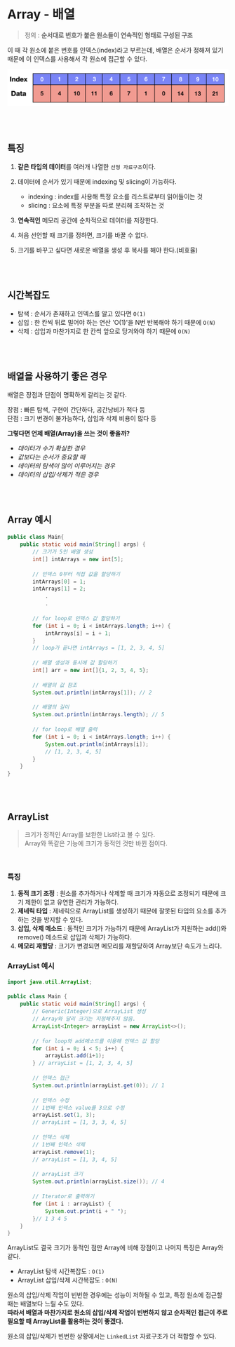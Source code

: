 # Array - 배열

> 정의 : **순서대로 번호가 붙은 원소들이 연속적인 형태로 구성된 구조**

이 때 각 원소에 붙은 번호를 인덱스(index)라고 부르는데, 배열은 순서가 정해져 있기 때문에 
이 인덱스를 사용해서 각 원소에 접근할 수 있다. 

![img.png](img.png)

<br>
<br>

## 특징
1. **같은 타입의 데이터**를 여러개 나열한 ``선형 자료구조``이다.
2. 데이터에 순서가 있기 때문에 indexing 및 slicing이 가능하다.
   
    - indexing : index를 사용해 특정 요소를 리스트로부터 읽어들이는 것
    - slicing : 요소에 특정 부분을 따로 분리해 조작하는 것
3. **연속적인** 메모리 공간에 순차적으로 데이터를 저장한다.
4. 처음 선언할 때 크기를 정하면, 크기를 바꿀 수 없다.
5. 크기를 바꾸고 싶다면 새로운 배열을 생성 후 복사를 해야 한다.(비효율)

<br>
<br>

## 시간복잡도

- 탐색 : 순서가 존재하고 인덱스를 알고 있다면 ``O(1)``
- 삽입 : 한 칸씩 뒤로 밀어야 하는 연산 'O(1)'을 N번 반복해야 하기 때문에 ``O(N)``
- 삭제 : 삽입과 마찬가지로 한 칸씩 앞으로 당겨와야 하기 때문에 ``O(N)``

<br>
<br>

## 배열을 사용하기 좋은 경우
배열은 장점과 단점이 명확하게 갈리는 것 같다.

장점 : 빠른 탐색, 구현이 간단하다, 공간낭비가 적다 등<br>
단점 : 크기 변경이 불가능하다, 삽입과 삭제 비용이 많다 등

**그렇다면 언제 배열(Array)을 쓰는 것이 좋을까?**

- *데이터가 수가 확실한 경우*
- *값보다는 순서가 중요할 때*
- *데이터의 탐색이 많이 이루어지는 경우*
- *데이터의 삽입/삭제가 적은 경우*

<br>
<br>

## Array 예시

```java
public class Main{
    public static void main(String[] args) {
        // 크기가 5인 배열 생성
        int[] intArrays = new int[5];
        
        // 인덱스 0부터 직접 값을 할당하기
        intArrays[0] = 1;
        intArrays[1] = 2;
            .
            .

        // for loop로 인덱스 값 할당하기
        for (int i = 0; i < intArrays.length; i++) {
            intArrays[i] = i + 1;
        }
        // loop가 끝나면 intArrays = [1, 2, 3, 4, 5]
        
        // 배열 생성과 동시에 값 할당하기
        int[] arr = new int[]{1, 2, 3, 4, 5};
         
        // 배열의 값 참조
        System.out.println(intArrays[1]); // 2
        
        // 배열의 길이
        System.out.println(intArrays.length); // 5
        
        // for loop로 배열 출력
        for (int i = 0; i < intArrays.length; i++) {
            System.out.println(intArrays[i]);
            // [1, 2, 3, 4, 5]
        }
    }
}
```

<br>
<br>

## ArrayList
>크기가 정적인 Array를 보완한 List라고 볼 수 있다.<br>
 Array와 똑같은 기능에 크기가 동적인 것만 바뀐 점이다.

<br>

### 특징
1. **동적 크기 조정** : 원소를 추가하거나 삭제할 때 크기가 자동으로 조정되기 때문에
크기 제한이 없고 유연한 관리가 가능하다.
2. **제네릭 타입** : 제네릭으로 ArrayList를 생성하기 때문에 잘못된 타입의 요소를
추가하는 것을 방지할 수 있다.
3. **삽입, 삭제 메소드** : 동적인 크기가 가능하기 때문에 ArrayList가 지원하는 add()와 remove()
메소드로 삽입과 삭제가 가능하다.
4. **메모리 재할당** : 크기가 변경되면 메모리를 재할당하여 Array보단 속도가 느리다.

### ArrayList 예시

```java
import java.util.ArrayList;

public class Main {
    public static void main(String[] args) {
        // Generic(Integer)으로 ArrayList 생성
        // Array와 달리 크기는 지정해주지 않음.
        ArrayList<Integer> arrayList = new ArrayList<>();

        // for loop와 add메소드를 이용해 인덱스 값 할당
        for (int i = 0; i < 5; i++) {
            arrayList.add(i+1);
        } // arrayList = [1, 2, 3, 4, 5]
        
        // 인덱스 접근
        System.out.println(arrayList.get(0)); // 1
        
        // 인덱스 수정
        // 1번째 인덱스 value를 3으로 수정
        arrayList.set(1, 3);
        // arrayList = [1, 3, 3, 4, 5]
        
        // 인덱스 삭제
        // 1번째 인덱스 삭제
        arrayList.remove(1);
        // arrayList = [1, 3, 4, 5]

        // arrayList 크기 
        System.out.println(arrayList.size()); // 4

        // Iterator로 출력하기
        for (int i : arrayList) {
            System.out.print(i + " ");
        }// 1 3 4 5
    }
}
```

ArrayList도 결국 크기가 동적인 점만 Array에 비해 장점이고 나머지 특징은 Array와 같다.<br>
- ArrayList 탐색 시간복잡도 : ``O(1)``<br>
- ArrayList 삽입/삭제 시간복잡도 : ``O(N)``

원소의 삽입/삭제 작업이 빈번한 경우에는 성능이 저하될 수 있고, 특정 원소에 접근할 때는
배열보다 느릴 수도 있다.<br>
**따라서 배열과 마찬가지로 원소의 삽입/삭제 작업이 빈번하지 않고 순차적인 접근이 주로 필요할 때
ArrayList를 활용하는 것이 좋겠다.**

원소의 삽입/삭제가 빈번한 상황에서는 ``LinkedList`` 자료구조가 더 적합할 수 있다.

